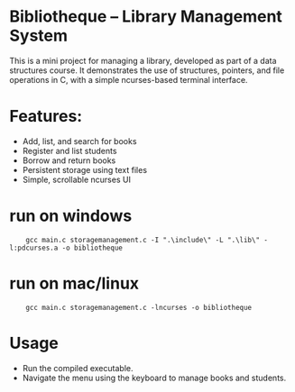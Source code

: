 # Bibliotheque – Library Management System

This is a mini project for managing a library, developed as part of a data structures course.
It demonstrates the use of structures, pointers, and file operations in C, with a simple ncurses-based terminal interface.

# Features:
- Add, list, and search for books
- Register and list students
- Borrow and return books
- Persistent storage using text files
- Simple, scrollable ncurses UI

# run on windows 
```
    gcc main.c storagemanagement.c -I ".\include\" -L ".\lib\" -l:pdcurses.a -o bibliotheque
```
# run on mac/linux
```
    gcc main.c storagemanagement.c -lncurses -o bibliotheque
```
# Usage
- Run the compiled executable.
- Navigate the menu using the keyboard to manage books and students.